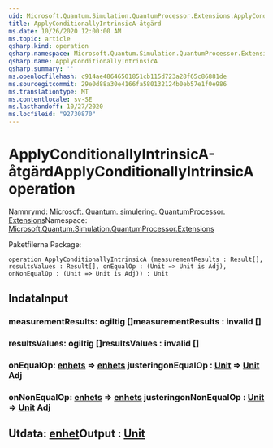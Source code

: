 ```yaml
---
uid: Microsoft.Quantum.Simulation.QuantumProcessor.Extensions.ApplyConditionallyIntrinsicA
title: ApplyConditionallyIntrinsicA-åtgärd
ms.date: 10/26/2020 12:00:00 AM
ms.topic: article
qsharp.kind: operation
qsharp.namespace: Microsoft.Quantum.Simulation.QuantumProcessor.Extensions
qsharp.name: ApplyConditionallyIntrinsicA
qsharp.summary: ''
ms.openlocfilehash: c914ae48646501851cb115d723a28f65c86881de
ms.sourcegitcommit: 29e0d88a30e4166fa580132124b0eb57e1f0e986
ms.translationtype: MT
ms.contentlocale: sv-SE
ms.lasthandoff: 10/27/2020
ms.locfileid: "92730870"
---
```

# <a name="applyconditionallyintrinsica-operation"></a><span data-ttu-id="0fca7-102">ApplyConditionallyIntrinsicA-åtgärd</span><span class="sxs-lookup"><span data-stu-id="0fca7-102">ApplyConditionallyIntrinsicA operation</span></span>

<span data-ttu-id="0fca7-103">Namnrymd: [Microsoft. Quantum. simulering. QuantumProcessor. Extensions](xref:Microsoft.Quantum.Simulation.QuantumProcessor.Extensions)</span><span class="sxs-lookup"><span data-stu-id="0fca7-103">Namespace: [Microsoft.Quantum.Simulation.QuantumProcessor.Extensions](xref:Microsoft.Quantum.Simulation.QuantumProcessor.Extensions)</span></span>

<span data-ttu-id="0fca7-104">Paketfilerna [](https://nuget.org/packages/)</span><span class="sxs-lookup"><span data-stu-id="0fca7-104">Package: [](https://nuget.org/packages/)</span></span>




```qsharp
operation ApplyConditionallyIntrinsicA (measurementResults : Result[], resultsValues : Result[], onEqualOp : (Unit => Unit is Adj), onNonEqualOp : (Unit => Unit is Adj)) : Unit
```


## <a name="input"></a><span data-ttu-id="0fca7-105">Indata</span><span class="sxs-lookup"><span data-stu-id="0fca7-105">Input</span></span>

### <a name="measurementresults--__invalidresult__"></a><span data-ttu-id="0fca7-106">measurementResults: __ogiltig <Result>__ []</span><span class="sxs-lookup"><span data-stu-id="0fca7-106">measurementResults : __invalid<Result>__ []</span></span>




### <a name="resultsvalues--__invalidresult__"></a><span data-ttu-id="0fca7-107">resultsValues: __ogiltig <Result>__ []</span><span class="sxs-lookup"><span data-stu-id="0fca7-107">resultsValues : __invalid<Result>__ []</span></span>




### <a name="onequalop--unit--unit-adj"></a><span data-ttu-id="0fca7-108">onEqualOp: [enhets](xref:microsoft.quantum.lang-ref.unit) => [enhets](xref:microsoft.quantum.lang-ref.unit) justering</span><span class="sxs-lookup"><span data-stu-id="0fca7-108">onEqualOp : [Unit](xref:microsoft.quantum.lang-ref.unit) => [Unit](xref:microsoft.quantum.lang-ref.unit) Adj</span></span>




### <a name="onnonequalop--unit--unit-adj"></a><span data-ttu-id="0fca7-109">onNonEqualOp: [enhets](xref:microsoft.quantum.lang-ref.unit) => [enhets](xref:microsoft.quantum.lang-ref.unit) justering</span><span class="sxs-lookup"><span data-stu-id="0fca7-109">onNonEqualOp : [Unit](xref:microsoft.quantum.lang-ref.unit) => [Unit](xref:microsoft.quantum.lang-ref.unit) Adj</span></span>





## <a name="output--unit"></a><span data-ttu-id="0fca7-110">Utdata: [enhet](xref:microsoft.quantum.lang-ref.unit)</span><span class="sxs-lookup"><span data-stu-id="0fca7-110">Output : [Unit](xref:microsoft.quantum.lang-ref.unit)</span></span>

